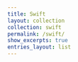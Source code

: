 ```yaml
---
title: Swift
layout: collection
collection: swift
permalink: /swift/
show_excerpts: true
entries_layout: list
---
```

